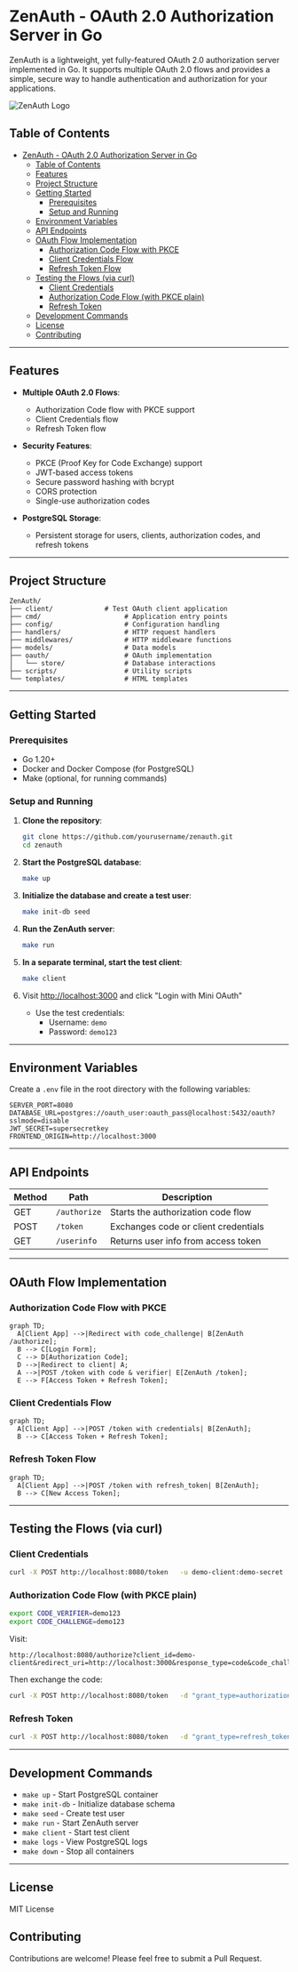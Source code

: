 # ZenAuth - OAuth 2.0 Authorization Server in Go

ZenAuth is a lightweight, yet fully-featured OAuth 2.0 authorization server implemented in Go. It supports multiple OAuth 2.0 flows and provides a simple, secure way to handle authentication and authorization for your applications.

![ZenAuth Logo](assets/logo.png)

## Table of Contents
- [ZenAuth - OAuth 2.0 Authorization Server in Go](#zenauth---oauth-20-authorization-server-in-go)
  - [Table of Contents](#table-of-contents)
  - [Features](#features)
  - [Project Structure](#project-structure)
  - [Getting Started](#getting-started)
    - [Prerequisites](#prerequisites)
    - [Setup and Running](#setup-and-running)
  - [Environment Variables](#environment-variables)
  - [API Endpoints](#api-endpoints)
  - [OAuth Flow Implementation](#oauth-flow-implementation)
    - [Authorization Code Flow with PKCE](#authorization-code-flow-with-pkce)
    - [Client Credentials Flow](#client-credentials-flow)
    - [Refresh Token Flow](#refresh-token-flow)
  - [Testing the Flows (via curl)](#testing-the-flows-via-curl)
    - [Client Credentials](#client-credentials)
    - [Authorization Code Flow (with PKCE plain)](#authorization-code-flow-with-pkce-plain)
    - [Refresh Token](#refresh-token)
  - [Development Commands](#development-commands)
  - [License](#license)
  - [Contributing](#contributing)

---

## Features

- **Multiple OAuth 2.0 Flows**:
  - Authorization Code flow with PKCE support
  - Client Credentials flow
  - Refresh Token flow

- **Security Features**:
  - PKCE (Proof Key for Code Exchange) support
  - JWT-based access tokens
  - Secure password hashing with bcrypt
  - CORS protection
  - Single-use authorization codes

- **PostgreSQL Storage**:
  - Persistent storage for users, clients, authorization codes, and refresh tokens

---

## Project Structure

```
ZenAuth/
├── client/             # Test OAuth client application
├── cmd/                     # Application entry points
├── config/                  # Configuration handling
├── handlers/                # HTTP request handlers
├── middlewares/             # HTTP middleware functions
├── models/                  # Data models
├── oauth/                   # OAuth implementation
│   └── store/               # Database interactions
├── scripts/                 # Utility scripts
└── templates/               # HTML templates
```

---

## Getting Started

### Prerequisites

- Go 1.20+
- Docker and Docker Compose (for PostgreSQL)
- Make (optional, for running commands)

### Setup and Running

1. **Clone the repository**:
   ```bash
   git clone https://github.com/yourusername/zenauth.git
   cd zenauth
   ```

2. **Start the PostgreSQL database**:
   ```bash
   make up
   ```

3. **Initialize the database and create a test user**:
   ```bash
   make init-db seed
   ```

4. **Run the ZenAuth server**:
   ```bash
   make run
   ```

5. **In a separate terminal, start the test client**:
   ```bash
   make client
   ```

6. Visit [http://localhost:3000](http://localhost:3000) and click "Login with Mini OAuth"
   - Use the test credentials:
     - Username: `demo`
     - Password: `demo123`

---

## Environment Variables

Create a `.env` file in the root directory with the following variables:

```
SERVER_PORT=8080
DATABASE_URL=postgres://oauth_user:oauth_pass@localhost:5432/oauth?sslmode=disable
JWT_SECRET=supersecretkey
FRONTEND_ORIGIN=http://localhost:3000
```

---

## API Endpoints

| Method | Path         | Description                          |
| ------ | ------------ | ------------------------------------ |
| GET    | `/authorize` | Starts the authorization code flow   |
| POST   | `/token`     | Exchanges code or client credentials |
| GET    | `/userinfo`  | Returns user info from access token  |

---

## OAuth Flow Implementation

### Authorization Code Flow with PKCE

```mermaid
graph TD;
  A[Client App] -->|Redirect with code_challenge| B[ZenAuth /authorize];
  B --> C[Login Form];
  C --> D[Authorization Code];
  D -->|Redirect to client| A;
  A -->|POST /token with code & verifier| E[ZenAuth /token];
  E --> F[Access Token + Refresh Token];
```

### Client Credentials Flow

```mermaid
graph TD;
  A[Client App] -->|POST /token with credentials| B[ZenAuth];
  B --> C[Access Token + Refresh Token];
```

### Refresh Token Flow

```mermaid
graph TD;
  A[Client App] -->|POST /token with refresh_token| B[ZenAuth];
  B --> C[New Access Token];
```

---

## Testing the Flows (via curl)

### Client Credentials
```bash
curl -X POST http://localhost:8080/token   -u demo-client:demo-secret   -d "grant_type=client_credentials"
```

### Authorization Code Flow (with PKCE plain)
```bash
export CODE_VERIFIER=demo123
export CODE_CHALLENGE=demo123
```
Visit:
```
http://localhost:8080/authorize?client_id=demo-client&redirect_uri=http://localhost:3000&response_type=code&code_challenge=$CODE_CHALLENGE&code_challenge_method=plain
```
Then exchange the code:
```bash
curl -X POST http://localhost:8080/token   -d "grant_type=authorization_code"   -d "code=xxx"   -d "redirect_uri=http://localhost:3000"   -d "code_verifier=$CODE_VERIFIER"
```

### Refresh Token
```bash
curl -X POST http://localhost:8080/token   -d "grant_type=refresh_token"   -d "refresh_token=xxx"
```

---

## Development Commands

- `make up` - Start PostgreSQL container
- `make init-db` - Initialize database schema
- `make seed` - Create test user
- `make run` - Start ZenAuth server
- `make client` - Start test client
- `make logs` - View PostgreSQL logs
- `make down` - Stop all containers

---

## License
MIT License

## Contributing
Contributions are welcome! Please feel free to submit a Pull Request.